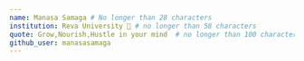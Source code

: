 ```yaml
---
name: Manasa Samaga # No longer than 28 characters
institution: Reva University 🚩 # no longer than 58 characters
quote: Grow,Nourish,Hustle in your mind  # no longer than 100 characters, avoid using quotes(") to guarantee the format remains the same.
github_user: manasasamaga
---
```

